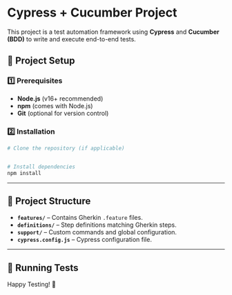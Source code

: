 # Cypress + Cucumber Project

This project is a test automation framework using **Cypress** and **Cucumber (BDD)** to write and execute end-to-end tests.

## 🚀 **Project Setup**

### 1️⃣ Prerequisites
- **Node.js** (v16+ recommended)
- **npm** (comes with Node.js)
- **Git** (optional for version control)

### 2️⃣ Installation
```bash
# Clone the repository (if applicable)


# Install dependencies
npm install
```

---

## 📝 **Project Structure**

- **`features/`** – Contains Gherkin `.feature` files.
- **`definitions/`** – Step definitions matching Gherkin steps.
- **`support/`** – Custom commands and global configuration.
- **`cypress.config.js`** – Cypress configuration file.

---

## 🧪 **Running Tests**





Happy Testing! 🚀

